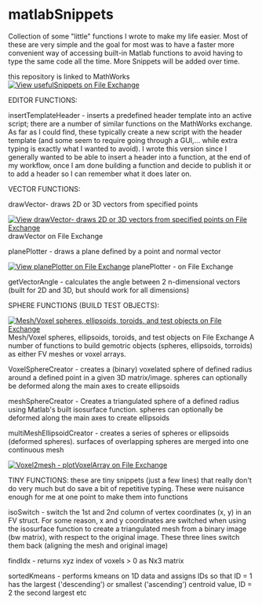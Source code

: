 # matlabSnippets
Collection of some "little" functions I wrote to make my life easier. Most of these are very simple and the goal for most was to have a faster more convenient way of accessing built-in Matlab functions to avoid having to type the same code all the time. 
More Snippets will be added over time. 

this repository is linked to MathWorks
[![View usefulSnippets on File Exchange](https://www.mathworks.com/matlabcentral/images/matlab-file-exchange.svg)](https://www.mathworks.com/matlabcentral/fileexchange/73883-usefulsnippets)

EDITOR FUNCTIONS:

insertTemplateHeader - inserts a predefined header template into an active script; there are a number of similar functions on the MathWorks exchange. As far as I could find, these typically create a new script with the header template (and some seem to require going through a GUI,... while extra typing is exactly what I wanted to avoid). I wrote this version since I generally wanted to be able to insert a header into a function, at the end of my workflow, once I am done building a function and decide to publish it or to add a header so I can remember what it does later on.

VECTOR FUNCTIONS:

drawVector- draws 2D or 3D vectors from specified points 

[![View drawVector- draws 2D or 3D vectors from specified points on File Exchange](https://www.mathworks.com/matlabcentral/images/matlab-file-exchange.svg)](https://www.mathworks.com/matlabcentral/fileexchange/73734-drawvector-draws-2d-or-3d-vectors-from-specified-points) drawVector on File Exchange

planePlotter - draws a plane defined by a point and normal vector

[![View planePlotter on File Exchange](https://www.mathworks.com/matlabcentral/images/matlab-file-exchange.svg)](https://www.mathworks.com/matlabcentral/fileexchange/73731-planeplotter) planePlotter - on File Exchange

getVectorAngle - calculates the angle between 2 n-dimensional vectors 
  (built for 2D and 3D, but should work for all dimensions)

SPHERE FUNCTIONS (BUILD TEST OBJECTS):

[![Mesh/Voxel spheres, ellipsoids, toroids, and test objects on File Exchange](https://www.mathworks.com/matlabcentral/images/matlab-file-exchange.svg)](https://www.mathworks.com/matlabcentral/fileexchange/75241-mesh-voxel-spheres-ellipsoids-toroids-and-test-objects?s_tid=prof_contriblnk) Mesh/Voxel spheres, ellipsoids, toroids, and test objects on File Exchange
A number of functions to build gemotric objects (spheres, ellipsoids, torroids) as either FV meshes or voxel arrays. 

VoxelSphereCreator - creates a (binary) voxelated sphere of defined radius around a defined point in a given 3D matrix/image. 
    spheres can optionally be deformed along the main axes to create ellipsoids

meshSphereCreator - Creates a triangulated sphere of a defined radius using Matlab's built isosurface function. 
    spheres can optionally be deformed along the main axes to create ellipsoids
    
multiMeshEllipsoidCreator - creates a series of spheres or ellipsoids (deformed spheres). surfaces of overlapping spheres are merged 	into one continuous mesh

[![Voxel2mesh - plotVoxelArray on File Exchange](https://www.mathworks.com/matlabcentral/images/matlab-file-exchange.svg)](https://www.mathworks.com/matlabcentral/fileexchange/75240-voxel2mesh-plotvoxelarray?s_tid=prof_contriblnk) 

TINY FUNCTIONS:
these are tiny snippets (just a few lines) that really don't do very much but do save a bit of repetitive typing. These were nuisance enough for me at one point to make them into functions

isoSwitch - switch the 1st and 2nd column of vertex coordinates (x, y) in an FV struct.
	For some reason, x and y coordinates are switched when using the isosurface function to create a triangulated mesh from a binary image (bw matrix), with respect to the original image. These three lines switch them back (aligning the mesh and original image)

findIdx - returns xyz index of voxels > 0 as Nx3 matrix

sortedKmeans - performs kmeans on 1D data and assigns IDs so that ID = 1 has the largest ('descending') or smallest ('ascending') centroid value, ID = 2 the second largest etc
